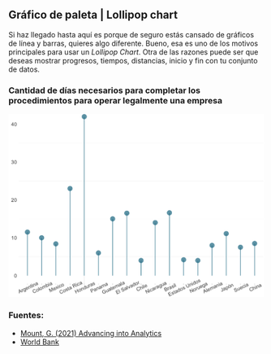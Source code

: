 ## Gráfico de paleta | Lollipop chart

Si haz llegado hasta aquí es porque de seguro estás cansado de gráficos de línea y barras, quieres algo diferente. Bueno, esa es uno de los motivos principales para usar un _Lollipop Chart_. Otra de las razones puede ser que deseas mostrar progresos, tiempos, distancias, inicio y fin con tu conjunto de datos.

### Cantidad de días necesarios para completar los procedimientos para operar legalmente una empresa

![lollipop](lollipop.PNG)

### Fuentes:
- [Mount, G. (2021) Advancing into Analytics](https://www.oreilly.com/library/view/advancing-into-analytics/9781492094333/)
- [World Bank](https://www.doingbusiness.org/en/reports/global-reports/doing-business-2020)


